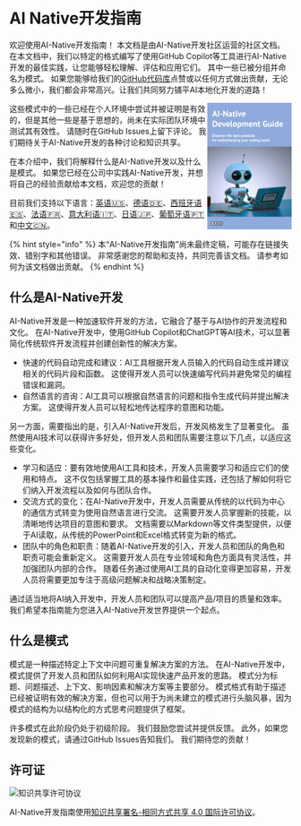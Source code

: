 # AI Native开发指南

欢迎使用AI-Native开发指南！
本文档是由AI-Native开发社区运营的社区文档。
在本文档中，我们以特定的格式编写了使用GitHub Copilot等工具进行AI-Native开发的最佳实践，让您能够轻松理解、评估和应用它们。
其中一些已被分组并命名为模式。
如果您能够给我们的[GitHub代码库](https://github.com/AI-Native-Development/docs)点赞或以任何方式做出贡献，无论多么微小，我们都会非常高兴。让我们共同努力铺平AI本地化开发的道路！

<img align="right" src="../../top.png" title="AI Native Development Guide" width="30%">

这些模式中的一些已经在个人环境中尝试并被证明是有效的，但是其他一些是基于思想的，尚未在实际团队环境中测试其有效性。
请随时在GitHub Issues上留下评论。
我们期待关于AI-Native开发的各种讨论和知识共享。

在本介绍中，我们将解释什么是AI-Native开发以及什么是模式。
如果您已经在公司中实践AI-Native开发，并想将自己的经验贡献给本文档，欢迎您的贡献！

目前我们支持以下语言：[英语🇺🇸](https://ai-native-development.gitbook.io/docs/)、[德语🇩🇪](https://ai-native-development.gitbook.io/docs/v/de/)、[西班牙语🇪🇸](https://ai-native-development.gitbook.io/docs/v/es/)、[法语🇫🇷](https://ai-native-development.gitbook.io/docs/v/fr/)、[意大利语🇮🇹](https://ai-native-development.gitbook.io/docs/v/it/)、[日语🇯🇵](https://ai-native-development.gitbook.io/docs/v/ja/)、[葡萄牙语🇵🇹](https://ai-native-development.gitbook.io/docs/v/pt/)和[中文🇨🇳](https://ai-native-development.gitbook.io/docs/v/zh/)。

{% hint style="info" %}
本“AI-Native开发指南”尚未最终定稿，可能存在链接失效、错别字和其他错误。
非常感谢您的帮助和支持，共同完善该文档。
请参考如何为该文档做出贡献。
{% endhint %}

## 什么是AI-Native开发

AI-Native开发是一种加速软件开发的方法，它融合了基于与AI协作的开发流程和文化。
在AI-Native开发中，使用GitHub Copilot和ChatGPT等AI技术，可以显著简化传统软件开发流程并创建创新性的解决方案。

* 快速的代码自动完成和建议：AI工具根据开发人员输入的代码自动生成并建议相关的代码片段和函数。
这使得开发人员可以快速编写代码并避免常见的编程错误和漏洞。
* 自然语言的咨询：AI工具可以根据自然语言的问题和指令生成代码并提出解决方案。
这使得开发人员可以轻松地传达程序的意图和功能。

另一方面，需要指出的是，引入AI-Native开发后，开发风格发生了显著变化。
虽然使用AI技术可以获得许多好处，但开发人员和团队需要注意以下几点，以适应这些变化。

* 学习和适应：要有效地使用AI工具和技术，开发人员需要学习和适应它们的使用和特点。
这不仅包括掌握工具的基本操作和最佳实践，还包括了解如何将它们纳入开发流程以及如何与团队合作。
* 交流方式的变化：在AI-Native开发中，开发人员需要从传统的以代码为中心的通信方式转变为使用自然语言进行交流。
这需要开发人员掌握新的技能，以清晰地传达项目的意图和要求。
文档需要以Markdown等文件类型提供，以便于AI读取，从传统的PowerPoint和Excel格式转变为新的格式。
* 团队中的角色和职责：随着AI-Native开发的引入，开发人员和团队的角色和职责可能会重新定义。
这需要开发人员在专业领域和角色方面具有灵活性，并加强团队内部的合作。
随着任务通过使用AI工具的自动化变得更加容易，开发人员将需要更加专注于高级问题解决和战略决策制定。

通过适当地将AI纳入开发中，开发人员和团队可以提高产品/项目的质量和效率。
我们希望本指南能为您进入AI-Native开发世界提供一个起点。

## 什么是模式

模式是一种描述特定上下文中问题可重复解决方案的方法。
在AI-Native开发中，模式提供了开发人员和团队如何利用AI实现快速产品开发的思路。
模式分为标题、问题描述、上下文、影响因素和解决方案等主要部分。
模式格式有助于描述已经被证明有效的解决方案，但也可以用于为尚未建立的模式进行头脑风暴，因为模式的结构为以结构化的方式思考问题提供了框架。

许多模式在此阶段仍处于初级阶段。
我们鼓励您尝试并提供反馈。
此外，如果您发现新的模式，请通过GitHub Issues告知我们。
我们期待您的贡献！

## 许可证

![知识共享许可协议](https://i.creativecommons.org/l/by-sa/4.0/88x31.png)

AI-Native开发指南使用[知识共享署名-相同方式共享 4.0 国际许可协议](http://creativecommons.org/licenses/by-sa/4.0/)。